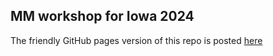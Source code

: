 ## MM workshop for Iowa 2024

The friendly GitHub pages version of this repo is posted [here](https://bbolker.github.io/mm_iowa2024)
